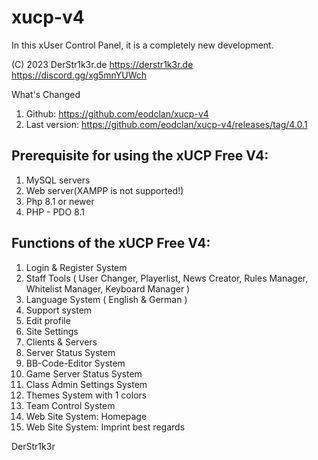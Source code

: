 # xucp-v4
In this xUser Control Panel, it is a completely new development.

(C) 2023 DerStr1k3r.de
https://derstr1k3r.de
https://discord.gg/xg5mnYUWch

What's Changed
1.  Github: https://github.com/eodclan/xucp-v4
2.  Last version: https://github.com/eodclan/xucp-v4/releases/tag/4.0.1

## Prerequisite for using the xUCP Free V4:

1. MySQL servers
2. Web server(XAMPP is not supported!)
3. Php 8.1 or newer
4. PHP - PDO 8.1
## Functions of the xUCP Free V4:

1. Login & Register System
2. Staff Tools ( User Changer, Playerlist, News Creator, Rules Manager, Whitelist Manager, Keyboard Manager )
3. Language System ( English & German )
4. Support system
5. Edit profile
6. Site Settings
7. Clients & Servers
8. Server Status System
9. BB-Code-Editor System
10. Game Server Status System
11. Class Admin Settings System
12. Themes System with 1 colors
13. Team Control System
14. Web Site System: Homepage
15. Web Site System: Imprint
best regards



DerStr1k3r
